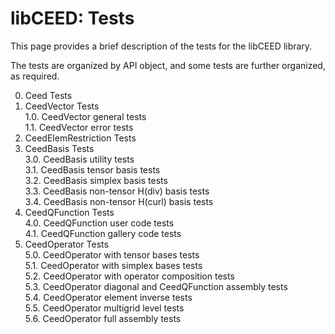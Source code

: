 # libCEED: Tests

This page provides a brief description of the tests for the libCEED library.

The tests are organized by API object, and some tests are further organized, as required.

0. Ceed Tests  
1. CeedVector Tests  
    1.0. CeedVector general tests  
    1.1. CeedVector error tests  
2. CeedElemRestriction Tests  
3. CeedBasis Tests  
    3.0. CeedBasis utility tests  
    3.1. CeedBasis tensor basis tests  
    3.2. CeedBasis simplex basis tests  
    3.3. CeedBasis non-tensor H(div) basis tests  
    3.4. CeedBasis non-tensor H(curl) basis tests  
4. CeedQFunction Tests  
    4.0. CeedQFunction user code tests  
    4.1. CeedQFunction gallery code tests  
5. CeedOperator Tests  
    5.0. CeedOperator with tensor bases tests  
    5.1. CeedOperator with simplex bases tests  
    5.2. CeedOperator with operator composition tests  
    5.3. CeedOperator diagonal and CeedQFunction assembly tests  
    5.4. CeedOperator element inverse tests  
    5.5. CeedOperator multigrid level tests  
    5.6. CeedOperator full assembly tests

